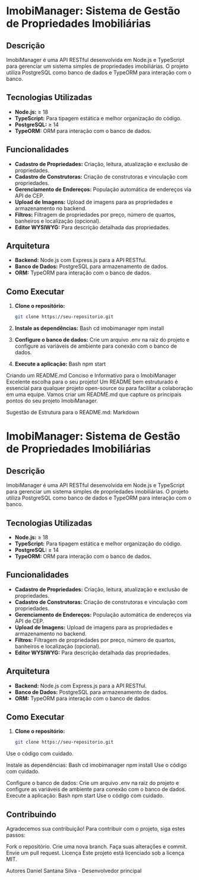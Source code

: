 # ImobiManager: Sistema de Gestão de Propriedades Imobiliárias

## Descrição

ImobiManager é uma API RESTful desenvolvida em Node.js e TypeScript para gerenciar um sistema simples de propriedades imobiliárias. O projeto utiliza PostgreSQL como banco de dados e TypeORM para interação com o banco. 

## Tecnologias Utilizadas

* **Node.js:** ≥ 18
* **TypeScript:** Para tipagem estática e melhor organização do código.
* **PostgreSQL:** ≥ 14
* **TypeORM:** ORM para interação com o banco de dados.

## Funcionalidades

* **Cadastro de Propriedades:** Criação, leitura, atualização e exclusão de propriedades.
* **Cadastro de Construtoras:** Criação de construtoras e vinculação com propriedades.
* **Gerenciamento de Endereços:** População automática de endereços via API de CEP.
* **Upload de Imagens:** Upload de imagens para as propriedades e armazenamento no backend.
* **Filtros:** Filtragem de propriedades por preço, número de quartos, banheiros e localização (opcional).
* **Editor WYSIWYG:** Para descrição detalhada das propriedades.

## Arquitetura

* **Backend:** Node.js com Express.js para a API RESTful.
* **Banco de Dados:** PostgreSQL para armazenamento de dados.
* **ORM:** TypeORM para interação com o banco de dados.

## Como Executar

1. **Clone o repositório:**
   ```bash
   git clone https://seu-repositorio.git

2. **Instale as dependências:**
Bash
cd imobimanager
npm install

3. **Configure o banco de dados:**
Crie um arquivo .env na raiz do projeto e configure as variáveis de ambiente para conexão com o banco de dados.

4. **Execute a aplicação:**
Bash
npm start


Criando um README.md Conciso e Informativo para o ImobiManager
Excelente escolha para o seu projeto! Um README bem estruturado é essencial para qualquer projeto open-source ou para facilitar a colaboração em uma equipe. Vamos criar um README.md que capture os principais pontos do seu projeto ImobiManager.

Sugestão de Estrutura para o README.md:
Markdown
# ImobiManager: Sistema de Gestão de Propriedades Imobiliárias

## Descrição

ImobiManager é uma API RESTful desenvolvida em Node.js e TypeScript para gerenciar um sistema simples de propriedades imobiliárias. O projeto utiliza PostgreSQL como banco de dados e TypeORM para interação com o banco. 

## Tecnologias Utilizadas

* **Node.js:** ≥ 18
* **TypeScript:** Para tipagem estática e melhor organização do código.
* **PostgreSQL:** ≥ 14
* **TypeORM:** ORM para interação com o banco de dados.

## Funcionalidades

* **Cadastro de Propriedades:** Criação, leitura, atualização e exclusão de propriedades.
* **Cadastro de Construtoras:** Criação de construtoras e vinculação com propriedades.
* **Gerenciamento de Endereços:** População automática de endereços via API de CEP.
* **Upload de Imagens:** Upload de imagens para as propriedades e armazenamento no backend.
* **Filtros:** Filtragem de propriedades por preço, número de quartos, banheiros e localização (opcional).
* **Editor WYSIWYG:** Para descrição detalhada das propriedades.

## Arquitetura

* **Backend:** Node.js com Express.js para a API RESTful.
* **Banco de Dados:** PostgreSQL para armazenamento de dados.
* **ORM:** TypeORM para interação com o banco de dados.

## Como Executar

1. **Clone o repositório:**
   ```bash
   git clone https://seu-repositorio.git
Use o código com cuidado.

Instale as dependências:
Bash
cd imobimanager
npm install
Use o código com cuidado.

Configure o banco de dados: Crie um arquivo .env na raiz do projeto e configure as variáveis de ambiente para conexão com o banco de dados.
Execute a aplicação:
Bash
npm start
Use o código com cuidado.

## Contribuindo
Agradecemos sua contribuição! Para contribuir com o projeto, siga estes passos:

Fork o repositório.
Crie uma nova branch.
Faça suas alterações e commit.
Envie um pull request.
Licença
Este projeto está licenciado sob a licença MIT.

Autores
Daniel Santana Silva - Desenvolvedor principal
